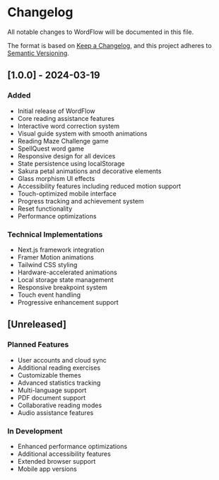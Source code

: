 # Changelog

All notable changes to WordFlow will be documented in this file.

The format is based on [Keep a Changelog](https://keepachangelog.com/en/1.0.0/),
and this project adheres to [Semantic Versioning](https://semver.org/spec/v2.0.0.html).

## [1.0.0] - 2024-03-19

### Added
- Initial release of WordFlow
- Core reading assistance features
- Interactive word correction system
- Visual guide system with smooth animations
- Reading Maze Challenge game
- SpellQuest word game
- Responsive design for all devices
- State persistence using localStorage
- Sakura petal animations and decorative elements
- Glass morphism UI effects
- Accessibility features including reduced motion support
- Touch-optimized mobile interface
- Progress tracking and achievement system
- Reset functionality
- Performance optimizations

### Technical Implementations
- Next.js framework integration
- Framer Motion animations
- Tailwind CSS styling
- Hardware-accelerated animations
- Local storage state management
- Responsive breakpoint system
- Touch event handling
- Progressive enhancement support

## [Unreleased]

### Planned Features
- User accounts and cloud sync
- Additional reading exercises
- Customizable themes
- Advanced statistics tracking
- Multi-language support
- PDF document support
- Collaborative reading modes
- Audio assistance features

### In Development
- Enhanced performance optimizations
- Additional accessibility features
- Extended browser support
- Mobile app versions 